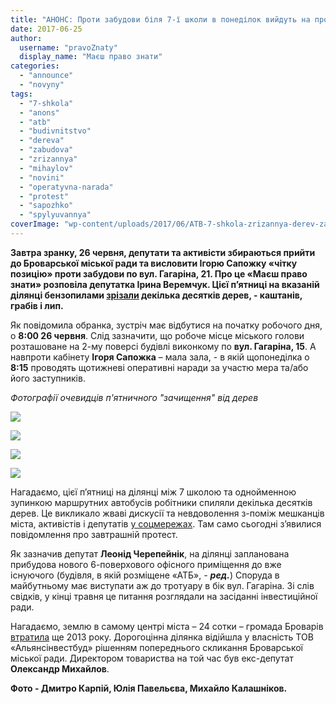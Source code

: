 ```yaml
---
title: "АНОНС: Проти забудови біля 7-ї школи в понеділок вийдуть на протест"
date: 2017-06-25
author: 
  username: "pravoZnaty"
  display_name: "Маєш право знати"
categories: 
  - "announce"
  - "novyny"
tags: 
  - "7-shkola"
  - "anons"
  - "atb"
  - "budivnitstvo"
  - "dereva"
  - "zabudova"
  - "zrizannya"
  - "mihaylov"
  - "novini"
  - "operatyvna-narada"
  - "protest"
  - "sapozhko"
  - "spylyuvannya"
coverImage: "wp-content/uploads/2017/06/ATB-7-shkola-zrizannya-derev-zabudova-1-Karpij.jpg"
---
```


**Завтра зранку, 26 червня, депутати та активісти збираються прийти до Броварської міської ради та висловити Ігорю Сапожку «чітку позицію» проти забудови по вул. Гагаріна, 21. Про це «Маєш право знати» розповіла депутатка Ірина Веремчук. Цієї п’ятниці на вказаній ділянці бензопилами [зрізали](https://www.facebook.com/groups/brovary/permalink/1693390037357622/) декілька десятків дерев, - каштанів, грабів і лип.**

Як повідомила обранка, зустріч має відбутися на початку робочого дня, о **8:00 26 червня**. Слід зазначити, що робоче місце міського голови розташоване на 2-му поверсі будівлі виконкому по **вул. Гагаріна, 15**. А навпроти кабінету **Ігоря Сапожка** – мала зала, - в якій щопонеділка о **8:15** проводять щотижневі оперативні наради за участю мера та/або його заступників.

_Фотографії очевидців п'ятничного "зачищення" від дерев_

[![](https://mpz.brovary.org/wp-content/uploads/2017/06/ATB-7-shkola-zrizannya-derev-zabudova-2-Karpij.jpg)](https://mpz.brovary.org/wp-content/uploads/2017/06/ATB-7-shkola-zrizannya-derev-zabudova-2-Karpij.jpg)

[![](https://mpz.brovary.org/wp-content/uploads/2017/06/ATB-7-shkola-zrizannya-derev-zabudova-1-YUliya-Pavelyeva.jpg)](https://mpz.brovary.org/wp-content/uploads/2017/06/ATB-7-shkola-zrizannya-derev-zabudova-1-YUliya-Pavelyeva.jpg)

[![](https://mpz.brovary.org/wp-content/uploads/2017/06/ATB-7-shkola-zrizannya-derev-zabudova-Myhajlo-Kalashnikov.jpg)](https://mpz.brovary.org/wp-content/uploads/2017/06/ATB-7-shkola-zrizannya-derev-zabudova-Myhajlo-Kalashnikov.jpg)

[![](https://mpz.brovary.org/wp-content/uploads/2017/06/ATB-7-shkola-zrizannya-derev-zabudova-Myhajlo-Kalashnikov-1.jpg)](https://mpz.brovary.org/wp-content/uploads/2017/06/ATB-7-shkola-zrizannya-derev-zabudova-Myhajlo-Kalashnikov-1.jpg)

Нагадаємо, цієї п’ятниці на ділянці між 7 школою та однойменною зупинкою маршрутних автобусів робітники спиляли декілька десятків дерев. Це викликало жваві дискусії та невдоволення з-поміж мешканців міста, активістів і депутатів [у соцмережах](https://www.facebook.com/groups/brovary/permalink/1693390037357622/). Там само сьогодні з’явилися повідомлення про завтрашній протест.

Як зазначив депутат **Леонід Черепейнік**, на ділянці запланована прибудова нового 6-поверхового офісного приміщення до вже існуючого (будівля, в якій розміщене «АТБ», _\- **ред.**_) Споруда в майбутньому має виступати аж до тротуару в бік вул. Гагаріна. Зі слів свідків, у кінці травня це питання розглядали на засіданні інвестиційної ради.

Нагадаємо, землю в самому центрі міста – 24 сотки – громада Броварів [втратила](https://mpz.brovary.org/24-sotki-zemli-v-tsentri-brovariv-viddali-deputatu-mihaylovu/) ще 2013 року. Дорогоцінна ділянка відійшла у власність ТОВ «Альянсінвестбуд» рішенням попереднього скликання Броварської міської ради. Директором товариства на той час був екс-депутат **Олександр Михайлов**.

**Фото - Дмитро Карпій, Юлія Павельєва, Михайло Калашніков.**
